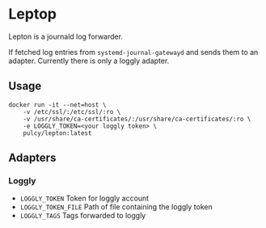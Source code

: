 # Leptop

Lepton is a journald log forwarder.

If fetched log entries from `systemd-journal-gatewayd` and sends them to an adapter.
Currently there is only a loggly adapter.

## Usage

```
docker run -it --net=host \
    -v /etc/ssl/:/etc/ssl/:ro \
    -v /usr/share/ca-certificates/:/usr/share/ca-certificates/:ro \
    -e LOGGLY_TOKEN=<your loggly token> \
    pulcy/lepton:latest
```

## Adapters

### Loggly

- `LOGGLY_TOKEN` Token for loggly account
- `LOGGLY_TOKEN_FILE` Path of file containing the loggly token
- `LOGGLY_TAGS` Tags forwarded to loggly
